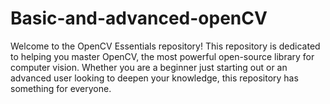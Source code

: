 # Basic-and-advanced-openCV
Welcome to the OpenCV Essentials repository! This repository is dedicated to helping you master OpenCV, the most powerful open-source library for computer vision. Whether you are a beginner just starting out or an advanced user looking to deepen your knowledge, this repository has something for everyone.
